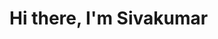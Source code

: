 #                                                                                               Hi there, I'm Sivakumar
